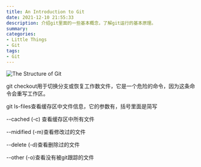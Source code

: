 ```yaml
---
title: An Introduction to Git
date: 2021-12-10 21:55:33
description: 介绍git里面的一些基本概念，了解git运行的基本原理。
summary:
categories:
- Little Things
- Git
tags:
- Git
---
```








![The Structure of Git](git.jpg)

git checkout用于切换分支或恢复工作数文件，它是一个危险的命令，因为这条命令会重写工作区。

git ls-files查看缓存区中文件信息，它的参数有，括号里面是简写

--cached (-c) 查看缓存区中所有文件

--midified (-m)查看修改过的文件

--delete (-d)查看删除过的文件

--other (-o)查看没有被git跟踪的文件

